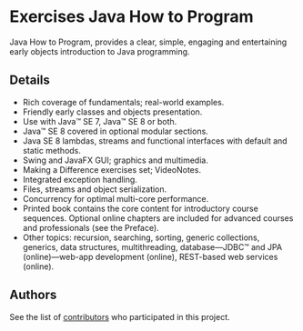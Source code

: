 # Exercises Java How to Program

Java How to Program, provides a clear, simple, engaging and entertaining early objects introduction to Java programming.

## Details

* Rich coverage of fundamentals; real-world examples.
* Friendly early classes and objects presentation.
* Use with Java™ SE 7, Java™ SE 8 or both.
* Java™ SE 8 covered in optional modular sections.
* Java SE 8 lambdas, streams and functional interfaces with default and static methods.
* Swing and JavaFX GUI; graphics and multimedia.
* Making a Difference exercises set; VideoNotes.
* Integrated exception handling.
* Files, streams and object serialization.
* Concurrency for optimal multi-core performance.
* Printed book contains the core content for introductory course sequences. Optional online chapters are included for advanced courses and professionals (see the Preface).
* Other topics: recursion, searching, sorting, generic collections, generics, data structures, multithreading, database—JDBC™ and JPA (online)—web-app development (online), REST-based web services (online).

## Authors

See the list of [contributors](https://github.com/daniloalmeidapb/java-how-to-program/graphs/contributors) who participated in this project.
